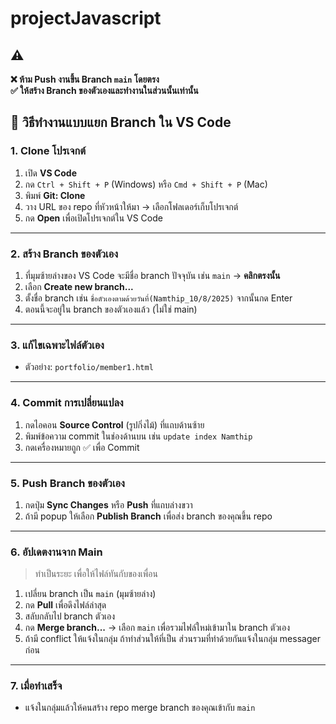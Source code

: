 # projectJavascript

## ⚠️ 
**❌ ห้าม Push งานขึ้น Branch `main` โดยตรง**  
**✅ ให้สร้าง Branch ของตัวเองและทำงานในส่วนนั้นเท่านั้น**


## 📌 วิธีทำงานแบบแยก Branch ใน VS Code

### **1. Clone โปรเจกต์**
1. เปิด **VS Code**
2. กด `Ctrl + Shift + P` (Windows) หรือ `Cmd + Shift + P` (Mac)
3. พิมพ์ **Git: Clone**
4. วาง URL ของ repo ที่หัวหน้าให้มา → เลือกโฟลเดอร์เก็บโปรเจกต์
5. กด **Open** เพื่อเปิดโปรเจกต์ใน VS Code

---

### **2. สร้าง Branch ของตัวเอง**
1. ที่มุมซ้ายล่างของ VS Code จะมีชื่อ branch ปัจจุบัน เช่น `main` → **คลิกตรงนั้น**
2. เลือก **Create new branch...**
3. ตั้งชื่อ branch เช่น `ชื่อตัวเองตามด้วยวันที่(Namthip_10/8/2025)`  จากนั้นกด Enter
4. ตอนนี้จะอยู่ใน branch ของตัวเองแล้ว (ไม่ใช่ main)

---

### **3. แก้ไขเฉพาะไฟล์ตัวเอง**
- ตัวอย่าง: `portfolio/member1.html`

---

### **4. Commit การเปลี่ยนแปลง**
1. กดไอคอน **Source Control** (รูปกิ่งไม้) ที่แถบด้านซ้าย
2. พิมพ์ข้อความ commit ในช่องด้านบน เช่น `update index Namthip`
3. กดเครื่องหมายถูก ✅ เพื่อ Commit

---

### **5. Push Branch ของตัวเอง**
1. กดปุ่ม **Sync Changes** หรือ **Push** ที่แถบล่างขวา
2. ถ้ามี popup ให้เลือก **Publish Branch** เพื่อส่ง branch ของคุณขึ้น repo

---

### **6. อัปเดตงานจาก Main**
> ทำเป็นระยะ เพื่อให้ไฟล์ทันกับของเพื่อน
1. เปลี่ยน branch เป็น `main` (มุมซ้ายล่าง)
2. กด **Pull** เพื่อดึงไฟล์ล่าสุด
3. สลับกลับไป branch ตัวเอง
4. กด **Merge branch...** → เลือก `main` เพื่อรวมไฟล์ใหม่เข้ามาใน branch ตัวเอง
5. ถ้ามี conflict ให้แจ้งในกลุ่ม ถ้าทำส่วนให้ที่เป็น ส่วนรวมที่ทำด้วยกันแจ้งในกลุ่ม messager ก่อน

---

### **7. เมื่อทำเสร็จ**
- แจ้งในกลุ่มแล้วให้คนสร้าง repo merge branch ของคุณเข้ากับ `main`
